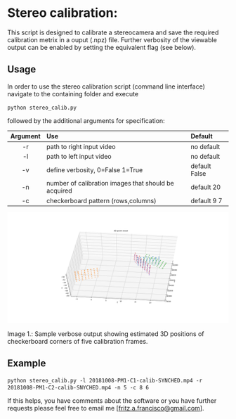 # Stereo calibration:

This script is designed to calibrate a stereocamera and save the
required calibration metrix in a ouput (.npz) file. Further verbosity of
the viewable output can be enabled by setting the equivalent flag (see
below).

## Usage

In order to use the stereo calibration script (command line interface)
navigate to the
containing folder and execute
```
python stereo_calib.py
```
followed by the additional arguments for specification:

|Argument       | Use           |Default |
|:-------------: |:-------------| :-----|
|-r|path to right input video|no default|
|-l|path to left input video|no default|
|-v|define verbosity, 0=False 1=True|default False|
|-n|number of calibration images that should be acquired|default 20|
|-c|checkerboard pattern (rows,columns)|default 9 7|

<img
src="https://github.com/EduSampaio/OctoFishProject/blob/master/checkerboard_positions.png"
width="800">

Image 1.: Sample verbose output showing estimated 3D positions of
checkerboard corners of five calibration frames.

## Example

```
python stereo_calib.py -l 20181008-PM1-C1-calib-SYNCHED.mp4 -r 20181008-PM1-C2-calib-SNYCHED.mp4 -n 5 -c 8 6
```

If this helps, you have comments about the software or you have further
requests please feel free to email me [fritz.a.francisco@gmail.com].
